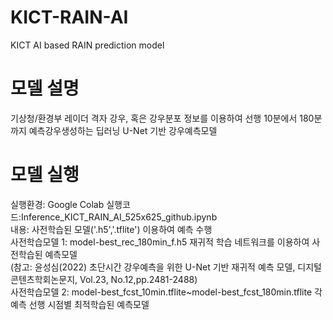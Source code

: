 # KICT-RAIN-AI
KICT AI based RAIN prediction model
# 모델 설명
기상청/환경부 레이더 격자 강우, 혹은 강우분포 정보를 이용하여 선행 10분에서 180분까지 예측강우생성하는 딥러닝 U-Net 기반 강우예측모델
# 모델 실행
실행환경: Google Colab
실행코드:Inference_KICT_RAIN_AI_525x625_github.ipynb <br/>
내용: 사전학습된 모델('.h5','.tflite') 이용하여 예측 수행 <br/>
사전학습모델 1: model-best_rec_180min_f.h5 재귀적 학습 네트워크를 이용하여 사전학습된 예측모델 <br/>
(참고: 윤성심(2022) 초단시간 강우예측을 위한 U-Net 기반 재귀적 예측 모델, 디지털콘텐츠학회논문지, Vol.23, No.12,pp.2481-2488) <br/>
사전학습모델 2: model-best_fcst_10min.tflite~model-best_fcst_180min.tflite 각 예측 선행 시점별 최적학습된 예측모델 <br/>
